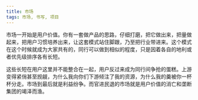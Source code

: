 ```yaml
---
title: 市场
tags: 市场, 书写, 项目
---
```



市场一开始是用户价值。你有一套做产品的思路，仔细打磨，把它做出来，把量做起来，把用户习惯培养出来，让这套模式站住脚跟，乃至把行业带进来。这个模式在这个时候就成为大家共有的，同行可以做到相似的程度，只是因着各自的地利或者优先级排序各有长短。

这些长短在用户这里并不能整合在一起，用户反过来成为同行间争抢的蛋糕。上游变得紧俏甚至觊觎，为什么我向你们下游倾注了我的资源，为什么我的羹被你一杯杯分走。市场到最后就是利益纷争。而官进民退的市场就是用户价值的消亡和垄断集团的竭泽而渔。

